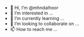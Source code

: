 - 👋 Hi, I’m @mhndalhoor
- 👀 I’m interested in ...
- 🌱 I’m currently learning ...
- 💞️ I’m looking to collaborate on ...
- 📫 How to reach me ...

<!---
mhndalhoor/mhndalhoor is a ✨ special ✨ repository because its `README.md` (this file) appears on your GitHub profile.
You can click the Preview link to take a look at your changes.
--->

